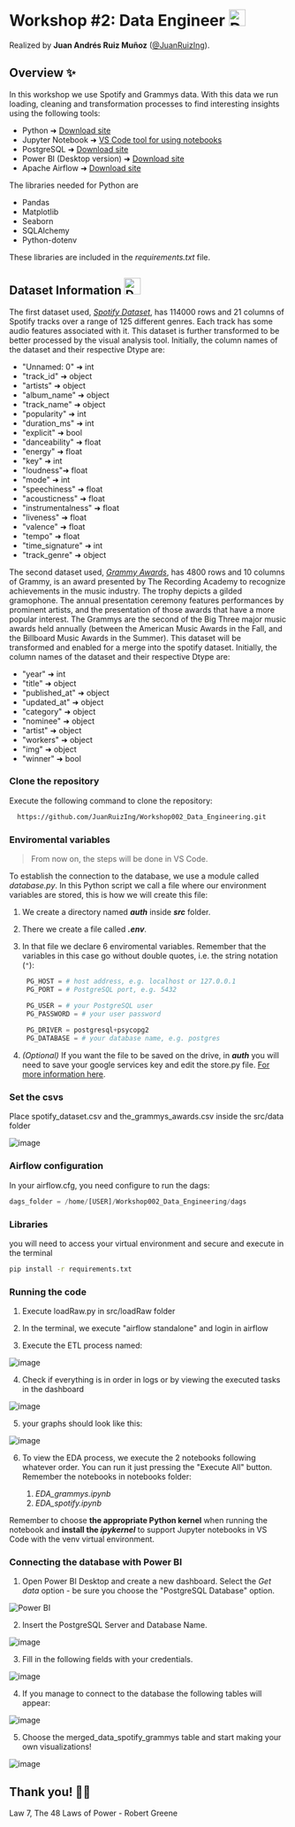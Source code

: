 # Workshop #2: Data Engineer <img src="https://github.com/user-attachments/assets/e50b269a-fd97-4ec3-a1e9-e9629cef94ae" alt="Data Icon" width="30px"/>

Realized by **Juan Andrés Ruiz Muñoz** ([@JuanRuizIng](https://github.com/JuanRuizIng)).

## Overview ✨

In this workshop we use Spotify and Grammys data. With this data we run loading, cleaning and transformation processes to find interesting insights using the following tools:

* Python ➜ [Download site](https://www.python.org/downloads/)
* Jupyter Notebook ➜ [VS Code tool for using notebooks](https://youtu.be/ZYat1is07VI?si=BMHUgk7XrJQksTkt)
* PostgreSQL ➜ [Download site](https://www.postgresql.org/download/)
* Power BI (Desktop version) ➜ [Download site](https://www.microsoft.com/es-es/power-platform/products/power-bi/desktop)
* Apache Airflow ➜ [Download site](https://github.com/apache/airflow)

The libraries needed for Python are

* Pandas
* Matplotlib
* Seaborn
* SQLAlchemy
* Python-dotenv

These libraries are included in the *requirements.txt* file.

## Dataset Information <img src="https://github.com/user-attachments/assets/5fa5298c-e359-4ef1-976d-b6132e8bda9a" alt="Dataset" width="30px"/>


The first dataset used, *[Spotify Dataset](https://www.kaggle.com/datasets/maharshipandya/-spotify-tracks-dataset)*, has 114000 rows and 21 columns of Spotify tracks over a range of 125 different genres. Each track has some audio features associated with it.
This dataset is further transformed to be better processed by the visual analysis tool.
Initially, the column names of the dataset and their respective Dtype are:

* "Unnamed: 0" ➜ int
* "track_id" ➜ object
* "artists" ➜ object
* "album_name" ➜ object
* "track_name" ➜ object
* "popularity" ➜ int
* "duration_ms" ➜ int
* "explicit" ➜ bool
* "danceability" ➜ float
* "energy" ➜ float
* "key" ➜ int
* "loudness"➜ float
* "mode" ➜ int
* "speechiness" ➜ float
* "acousticness" ➜ float
* "instrumentalness" ➜ float
* "liveness" ➜ float
* "valence" ➜ float
* "tempo" ➜ float
* "time_signature" ➜ int
* "track_genre" ➜ object

The second dataset used, *[Grammy Awards](https://www.kaggle.com/datasets/unanimad/grammy-awards/data)*, has 4800 rows and 10 columns of Grammy, is an award presented by The Recording Academy to recognize achievements in the music industry. The trophy depicts a gilded gramophone. The annual presentation ceremony features performances by prominent artists, and the presentation of those awards that have a more popular interest. The Grammys are the second of the Big Three major music awards held annually (between the American Music Awards in the Fall, and the Billboard Music Awards in the Summer).
This dataset will be transformed and enabled for a merge into the spotify dataset.
Initially, the column names of the dataset and their respective Dtype are:

* "year" ➜ int
* "title" ➜ object
* "published_at" ➜ object
* "updated_at" ➜ object
* "category" ➜ object
* "nominee" ➜ object
* "artist" ➜ object
* "workers" ➜ object
* "img" ➜ object
* "winner" ➜ bool

### Clone the repository

Execute the following command to clone the repository:

```bash
  https://github.com/JuanRuizIng/Workshop002_Data_Engineering.git
```

### Enviromental variables

> From now on, the steps will be done in VS Code.

To establish the connection to the database, we use a module called *database.py*. In this Python script we call a file where our environment variables are stored, this is how we will create this file:

1. We create a directory named ***auth*** inside ***src*** folder.

2. There we create a file called ***.env***.

3. In that file we declare 6 enviromental variables. Remember that the variables in this case go without double quotes, i.e. the string notation (`"`):
   ```python
    PG_HOST = # host address, e.g. localhost or 127.0.0.1
    PG_PORT = # PostgreSQL port, e.g. 5432

    PG_USER = # your PostgreSQL user
    PG_PASSWORD = # your user password
    
    PG_DRIVER = postgresql+psycopg2
    PG_DATABASE = # your database name, e.g. postgres
   ```

4. *(Optional)* If you want the file to be saved on the drive, in ***auth*** you will need to save your google services key and edit the store.py file. [For more information here](https://youtu.be/tamT_iGoZDQ?si=KIhvL3jQFgn9GhAJ).

### Set the csvs

Place spotify_dataset.csv and the_grammys_awards.csv inside the src/data folder

![image](https://github.com/user-attachments/assets/a4a287ee-8c26-48e9-9ad4-41fd4dfdbee9)

### Airflow configuration

In your airflow.cfg, you need configure to run the dags:

```python
dags_folder = /home/[USER]/Workshop002_Data_Engineering/dags
```

### Libraries

you will need to access your virtual environment and secure and execute in the terminal

```bash
pip install -r requirements.txt
```

### Running the code

1. Execute loadRaw.py in src/loadRaw folder

2. In the terminal, we execute "airflow standalone" and login in airflow

3. Execute the ETL process named:

![image](https://github.com/user-attachments/assets/7d83fe0a-515f-409d-a838-a3f959103d4d)

4. Check if everything is in order in logs or by viewing the executed tasks in the dashboard

![image](https://github.com/user-attachments/assets/26b66585-e50d-4775-bd48-3556e499d941)

5. your graphs should look like this:

![image](https://github.com/user-attachments/assets/ebca96f5-3d6d-4241-9a47-5c3dce087016)

6. To view the EDA process, we execute the 2 notebooks following whatever order. You can run it just pressing the "Execute All" button. Remember the notebooks in notebooks folder:

   1. *EDA_grammys.ipynb*
   2. *EDA_spotify.ipynb*
  
Remember to choose **the appropriate Python kernel** when running the notebook and **install the *ipykernel*** to support Jupyter notebooks in VS Code with the venv virtual environment.

### Connecting the database with Power BI

1. Open Power BI Desktop and create a new dashboard. Select the *Get data* option - be sure you choose the "PostgreSQL Database" option.

![Power BI](https://github.com/user-attachments/assets/a53ef992-d5b9-468e-b227-94e72179a591)


2. Insert the PostgreSQL Server and Database Name.

![image](https://github.com/user-attachments/assets/ebe02754-44e8-498c-891f-e1a0038d351d)


3. Fill in the following fields with your credentials.

![image](https://github.com/user-attachments/assets/18748b7f-7d5c-4c21-891a-70e77dd21d69)


4. If you manage to connect to the database the following tables will appear:

![image](https://github.com/user-attachments/assets/88e4a3f3-de9e-404b-a360-fabc40269759)


5. Choose the merged_data_spotify_grammys table and start making your own visualizations!

![image](https://github.com/user-attachments/assets/82ab916c-08d4-45ab-aa8a-59b67de5f7a1)


## Thank you! 💩🐍

Law 7, The 48 Laws of Power - Robert Greene
